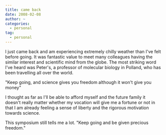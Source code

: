 ```yaml
---
title: came back
date: 2008-02-08
author: ~
categories:
  - personal
tag:
  - personal
---
```




I just came back and am experiencing extremely chilly weather than I've felt before going.
It was fantastic value to meet many colleagues having the similar interest and scientific mind from the globe.
The most striking word I've heard was Peter's, a professor of molecular biology in Polland, who has been travelling all over the world.

"Keep going, and science gives you freedom although it won't give you money"

I thought as far as I'll be able to afford myself and the future family it doesn't really matter whether my vocation will give me a fortune or not in that I am already feeling a sense of liberty and the rigorous motivation towards science.

This symposium still tells me a lot. "Keep going and be given precious freedom."




 







